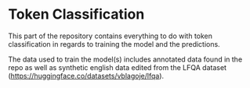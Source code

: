 # Token Classification

This part of the repository contains everything to do with token classification in regards to training the model and the predictions.

The data used to train the model(s) includes annotated data found in the repo as well as synthetic english data edited from the LFQA dataset (https://huggingface.co/datasets/vblagoje/lfqa).